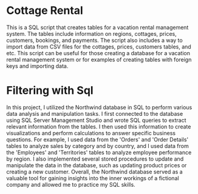# Cottage Rental
This is a SQL script that creates tables for a vacation rental management system. The tables include information on regions, cottages, prices, customers, bookings, and payments. The script also includes a way to import data from CSV files for the cottages, prices, customers tables, and etc. This script can be useful for those creating a database for a vacation rental management system or for examples of creating tables with foreign keys and importing data.

# Filtering with Sql
In this project, I utilized the Northwind database in SQL to perform various data analysis and manipulation tasks. I first connected to the database using SQL Server Management Studio and wrote SQL queries to extract relevant information from the tables. I then used this information to create visualizations and perform calculations to answer specific business questions. For example, I used data from the 'Orders' and 'Order Details' tables to analyze sales by category and by country, and I used data from the 'Employees' and 'Territories' tables to analyze employee performance by region. I also implemented several stored procedures to update and manipulate the data in the database, such as updating product prices or creating a new customer. Overall, the Northwind database served as a valuable tool for gaining insights into the inner workings of a fictional company and allowed me to practice my SQL skills.
